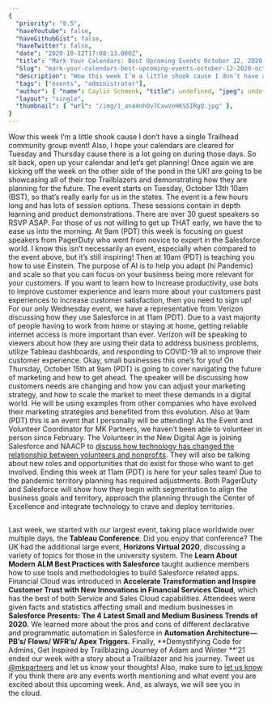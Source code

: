 ```yaml
---
{
  "priority": "0.5",
  "haveYoutube": false,
  "haveGithubGist": false,
  "haveTwitter": false,
  "date": "2020-10-12T17:08:13.000Z",
  "title": "Mark Your Calendars: Best Upcoming Events October 12, 2020 — October 16, 2020",
  "Slug": "mark-your-calendars-best-upcoming-events-october-12-2020-october-16-2020",
  "description": "Wow this week I’m a little shook cause I don’t have a single Trailhead community group event! Also, I hope your calendars are cleared for Tuesday and Thursday cause there is a lot going on during those days. So sit back, open up your calendar and let’s get planning!.",
  "tags": ["events", "administrator"],
  "author": { "name": Caylin Schmenk, "title": undefined, "jpeg": undefined },
  "layout": "single",
  "thumbnail": { "url": "/img/1_an44nhOv7CxwVeHKS5IRgQ.jpg" },
}
---
```


Wow this week I’m a little shook cause I don’t have a single Trailhead community group event! Also, I hope your calendars are cleared for Tuesday and Thursday cause there is a lot going on during those days. So sit back, open up your calendar and let’s get planning!
Once again we are kicking off the week on the other side of the pond in the UK! [](https://www.salesforce.com/uk/events/salesforce-live-uki/) are going to be showcasing all of their top Trailblazers and demonstrating how they are planning for the future. The event starts on Tuesday, October 13th 10am (BST), so that’s really early for us in the states. The event is a few hours long and has lots of session options. These sessions contain in depth learning and product demonstrations. There are over 30 guest speakers so RSVP ASAP.
For those of us not willing to get up THAT early, we have the [](https://trailhead.salesforce.com/live/broadcasts/a2r3k000001n29k/trailblazer-talk-show) to ease us into the morning. At 9am (PDT) this week is focusing on guest speakers from PagerDuty who went from novice to expert in the Salesforce world. I know this isn’t necessarily an event, especially when compared to the event above, but it’s still inspiring!
Then at 10am (PDT) [](https://www.salesforce.com/form/events/webinars/form-rss/2731256) is teaching you how to use Einstein. The purpose of AI is to help you adapt (hi Pandemic) and scale so that you can focus on your business being more relevant for your customers. If you want to learn how to increase productivity, use bots to improve customer experience and learn more about your customers past experiences to increase customer satisfaction, then you need to sign up!
For our only Wednesday event, we have a representative from Verizon discussing how they use Salesforce in [](https://www.salesforce.com/form/events/webinars/form-rss/2665177) at 11am (PDT). Due to a vast majority of people having to work from home or staying at home, getting reliable internet access is more important than ever. Verizon will be speaking to viewers about how they are using their data to address business problems, utilize Tableau dashboards, and responding to COVID-19 all to improve their customer experience.
Okay, small businesses this one’s for you! On Thursday, October 15th at 9am (PDT) [](https://www.salesforce.com/form/events/webinars/form-rss/2649441) is going to cover navigating the future of marketing and how to get ahead. The speaker will be discussing how customers needs are changing and how you can adjust your marketing strategy, and how to scale the market to meet these demands in a digital world. He will be using examples from other companies who have evolved their marketing strategies and benefited from this evolution.
Also at 9am (PDT) this is an event that I personally will be attending! As the Event and Volunteer Coordinator for MK Partners, we haven’t been able to volunteer in person since February. The Volunteer in the New Digital Age is joining Salesforce and NAACP to [discuss how technology has changed the relationship between volunteers and nonprofits](https://www.salesforce.com/form/sfdo/ngo/volunteer-in-the-new-digital-age/). They will also be talking about new roles and opportunities that do exist for those who want to get involved.
Ending this week at 11am (PDT) [](https://www.salesforce.com/form/events/webinars/form-rss/2706037) is here for your sales team! Due to the pandemic territory planning has required adjustments. Both PagerDuty and Salesforce will show how they begin with segmentation to align the business goals and territory, approach the planning through the Center of Excellence and integrate technology to crave and deploy territories.

##

Last week, we started with our largest event, taking place worldwide over multiple days, the **Tableau Conference**. Did you enjoy that conference? The UK had the additional large event, **Horizons Virtual 2020**, discussing a variety of topics for those in the university system. The **Learn About Modern ALM Best Practices with Salesforce** taught audience members how to use tools and methodologies to build Salesforce related apps. Financial Cloud was introduced in **Accelerate Transformation and Inspire Customer Trust with New Innovations in Financial Services Cloud**, which has the best of both Service and Sales Cloud capabilities.
Attendees were given facts and statistics affecting small and medium businesses in **Salesforce Presents: The 4 Latest Small and Medium Business Trends of 2020.** We learned more about the pros and cons of different declarative and programmatic automation in Salesforce in **Automation Architecture — PB’s/ Flows/ WFR’s/ Apex Triggers.** Finally, **Demystifying Code for Admins, Get Inspired by Trailblazing Journey of Adam and Winter **’21 ended our week with a story about a Trailblazer and his journey. Tweet us [@mkpartners](http://www.twitter.com/mkpartners) and let us know your thoughts!
Also, make sure to [let us know](https://www.mkpartners.com/contact/) if you think there are any events worth mentioning and what event you are excited about this upcoming week. And, as always, we will see you in the cloud.
